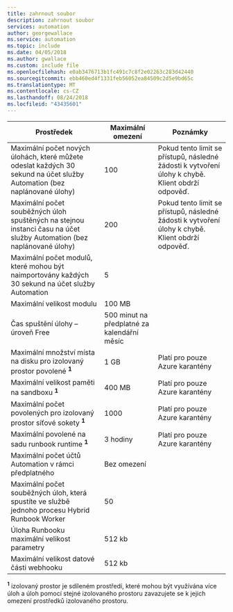 ```yaml
---
title: zahrnout soubor
description: zahrnout soubor
services: automation
author: georgewallace
ms.service: automation
ms.topic: include
ms.date: 04/05/2018
ms.author: gwallace
ms.custom: include file
ms.openlocfilehash: e0ab3476713b1fc491c7c8f2e02263c283d42440
ms.sourcegitcommit: ebb460ed4f1331feb56052ea84509c2d5e9bd65c
ms.translationtype: MT
ms.contentlocale: cs-CZ
ms.lasthandoff: 08/24/2018
ms.locfileid: "43435601"
---
```

| Prostředek | Maximální omezení |Poznámky|
| --- | --- |---|
| Maximální počet nových úlohách, které můžete odeslat každých 30 sekund na účet služby Automation (bez naplánované úlohy) |100 |Pokud tento limit se přístupů, následné žádosti k vytvoření úlohy k chybě. Klient obdrží odpověď.|
| Maximální počet souběžných úloh spuštěných na stejnou instanci času na účet služby Automation (bez naplánované úlohy) |200 |Pokud tento limit se přístupů, následné žádosti k vytvoření úlohy k chybě. Klient obdrží odpověď.|
| Maximální počet modulů, které mohou být naimportovány každých 30 sekund na účet služby Automation |5 ||
| Maximální velikost modulu |100 MB ||
| Čas spuštění úlohy – úroveň Free |500 minut na předplatné za kalendářní měsíc ||
| Maximální množství místa na disku pro izolovaný prostor povolené  **<sup>1</sup>** |1 GB |Platí pro pouze Azure karantény|
| Maximální velikost paměti na sandboxu  **<sup>1</sup>** |400 MB |Platí pro pouze Azure karantény|
| Maximální počet povolených pro izolovaný prostor síťové sokety  **<sup>1</sup>** |1000 |Platí pro pouze Azure karantény|
| Maximální povolené na sadu runbook runtime  **<sup>1</sup>** |3 hodiny |Platí pro pouze Azure karantény|
| Maximální počet účtů Automation v rámci předplatného |Bez omezení ||
|Maximální počet souběžných úloh, která spustíte ve službě jednoho procesu Hybrid Runbook Worker|50 ||
| Úloha Runbooku maximální velikost parametry   | 512 kb||
| Maximální velikost datové části webhooku |  512 kb|

**<sup>1</sup>**  izolovaný prostor je sdíleném prostředí, které mohou být využívána více úloh a úloh pomocí stejné izolovaného prostoru zavazujete se k jejich omezení prostředků izolovaného prostoru.
